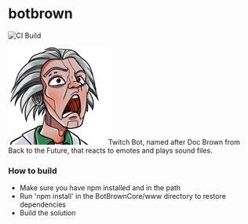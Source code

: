 # botbrown

![CI Build](https://github.com/discontinuedtv/botbrown/workflows/CI%20Build/badge.svg?branch=master)

<img src="doc-2000x2000.png" data-canonical-src="doc-2000x2000.png" width="200" height="200" />
Twitch Bot, named after Doc Brown from Back to the Future, that reacts to emotes and plays sound files.

### How to build ###

- Make sure you have npm installed and in the path
- Run 'npm install' in the BotBrownCore/www directory to restore dependencies
- Build the solution
